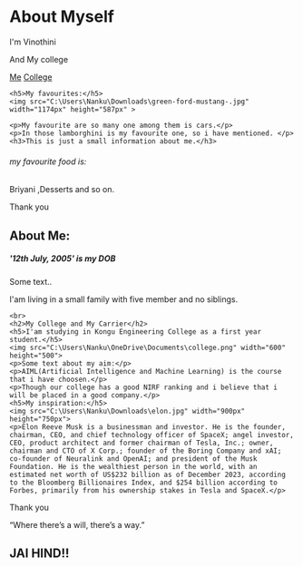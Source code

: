<!DOCTYPE html>
<html lang="en">
<head>
<title>Page Title</title>
<meta charset="UTF-8">
<meta name="viewport" content="width=device-width, initial-scale=1">
<style>
{
  box-sizing: border-box;
}


body {
  font-family: Arial, Helvetica, sans-serif;
  margin: 0;
}


.header {
  padding: 80px;
  text-align: center;
  background: blue;
  color: white;
}


.header h1 {
  font-size: 40px;
}

.navbar {
  overflow: hidden;
  background-color:black ;
}

/* Style the navigation bar links */
.navbar a {
  float: left;
  display: block;
  color: white;
  text-align: center;
  padding: 14px 20px;
  text-decoration: none;
}

/* Right-aligned link */
.navbar a.right {
  float: right;
}

/* Change color on hover */
.navbar a:hover {
  background-color: #ddd;
  color:black ;
}

/* Column container */
.row {  
  display: -ms-flexbox; /* IE10 */
  display: flex;
  -ms-flex-wrap: wrap; /* IE10 */
  flex-wrap: wrap;
}

/* Create two unequal columns that sits next to each other */
/* Sidebar/left column */
.side {
  -ms-flex: 30%; /* IE10 */
  flex: 30%;
  background-color: #f1f1f1;
  padding: 20px;
}

/* Main column */
.main {   
  -ms-flex: 70%; /* IE10 */
  flex: 70%;
  background-color: white;
  padding: 20px;
}


.fakeimg {
  background-color: #aaa;
  width: 100%;
  padding: 20px;
}


.footer {
  padding: 20px;
  text-align: center;
  background: #ddd;
}


@media screen and (max-width: 700px) {
  .row {   
    flex-direction: column;
  }
}


@media screen and (max-width: 400px) {
  .navbar a {
    float: none;
    width: 100%;
  }
}
</style>
</head>
<body>

<div class="header">
  <h1>About Myself</h1>
  <p>I'm Vinothini</p>
  <p>And My college</p>
</div>

<div class="navbar">
  <a href="#" class="active">Me</a>
  <a href="https://kongu.ac.in">College</a>
  
  
</div>

<div class="row">
  <div class="side">
    
    <h5>My favourites:</h5>
    <img src="C:\Users\Nanku\Downloads\green-ford-mustang-.jpg" width="1174px" height="587px" >
    
    <p>My favourite are so many one among them is cars.</p>
    <p>In those lamborghini is my favourite one, so i have mentioned. </p>
    <h3>This is just a small information about me.</h3>
<h6>my favourite food is:</h6>
<p>Briyani ,Desserts and so on.</p> 
    <p>Thank you</p>
   
    
    
  </div>
  <div class="main">
    <h2>About Me:</h2>
    <h5>'12th July, 2005' is my DOB</h5>
    <p>Some text..</p>
    <p>I'am living in a small family with five member and no siblings.</p>
    
    <br>
    <h2>My College and My Carrier</h2>
    <h5>I'am studying in Kongu Engineering College as a first year student.</h5>
    <img src="C:\Users\Nanku\OneDrive\Documents\college.png" width="600" height="500">
    <p>Some text about my aim:</p>
    <p>AIML(Artificial Intelligence and Machine Learning) is the course that i have choosen.</p>
    <p>Though our college has a good NIRF ranking and i believe that i will be placed in a good company.</p>
    <h5>My inspiration:</h5>
    <img src="C:\Users\Nanku\Downloads\elon.jpg" width="900px" height="750px">
    <p>Elon Reeve Musk is a businessman and investor. He is the founder, chairman, CEO, and chief technology officer of SpaceX; angel investor, CEO, product architect and former chairman of Tesla, Inc.; owner, chairman and CTO of X Corp.; founder of the Boring Company and xAI; co-founder of Neuralink and OpenAI; and president of the Musk Foundation. He is the wealthiest person in the world, with an estimated net worth of US$232 billion as of December 2023, according to the Bloomberg Billionaires Index, and $254 billion according to Forbes, primarily from his ownership stakes in Tesla and SpaceX.</p>
  </div>
</div>

<div class="footer">
  <p>Thank you</p>
  <p>“Where there’s a will, there’s a way.”</p>
  <h2>JAI HIND!!</h2>
</div>

</body>
</html>

